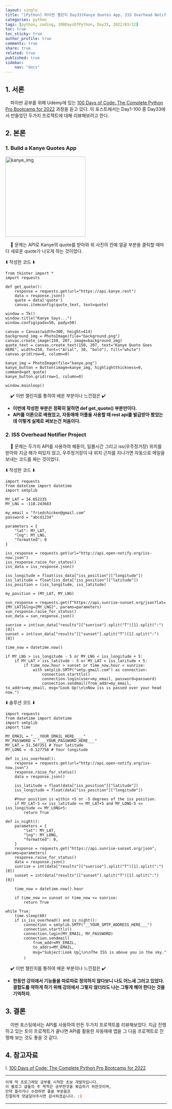 ```yaml
---
layout: single
title: "[Python] 파이썬 챌린지 Day33(Kanye Quotes App, ISS Overhead Notifier)"
categories: python
tags: [python, coding, 100DaysOfPython, Day33, 2022/03/12]
toc: true
toc_sticky: true
author_profile: true
comments: true
share: true
related: true
published: true
sidebar: 
    nav: "docs"
---
```


## 1. 서론  

&nbsp;&nbsp;&nbsp;&nbsp;파이썬 공부를 위해 Udemy에 있는 [100 Days of Code: The Complete Python Pro Bootcamp for 2022](https://www.udemy.com/course/100-days-of-code/) 과정을 듣고 있다. 이 포스트에서는 Day1-100 중 Day33에서 만들었던 두가지 프로젝트에 대해 리뷰해보려고 한다.

## 2. 본론  

### 1. Build a Kanye Quotes App  

<img src="https://user-images.githubusercontent.com/97603503/157863565-1023d1eb-8fb2-4bfd-8117-183b695f7fe7.png" alt=kanye_img width=250>

&nbsp;&nbsp;&nbsp;&nbsp;🤔 문제는 API로 Kanye의 quote를 받아와 위 사진의 칸예 얼굴 부분을 클릭할 때마다 새로운 quote가 나오게 하는 것이었다.

⬇️ 작성한 코드 ⬇️

```
from tkinter import *
import requests

def get_quote():
    response = requests.get(url="https://api.kanye.rest")
    data = response.json()
    quote = data['quote']
    canvas.itemconfig(quote_text, text=quote)

window = Tk()
window.title("Kanye Says...")
window.config(padx=50, pady=50)

canvas = Canvas(width=300, height=414)
background_img = PhotoImage(file="background.png")
canvas.create_image(150, 207, image=background_img)
quote_text = canvas.create_text(150, 207, text="Kanye Quote Goes HERE", width=250, font=("Arial", 30, "bold"), fill="white")
canvas.grid(row=0, column=0)

kanye_img = PhotoImage(file="kanye.png")
kanye_button = Button(image=kanye_img, highlightthickness=0, command=get_quote)
kanye_button.grid(row=1, column=0)

window.mainloop()
```  

&nbsp;&nbsp;&nbsp;&nbsp;✔️ 이번 챌린지를 통하여 배운 부분이나 느낀점은 ✔️
- <b>이번에 작성한 부분은 정확히 말하면 def get_quote() 부분만이다.</b>
- <b>API를 이론으로 배웠었고, 자동매매 어플을 사용할 때 rest api를 발급받아 봤었는데 이렇게 실제로 써보는건 처음이다.</b>

### 2. ISS Overhead Notifier Project  

&nbsp;&nbsp;&nbsp;&nbsp;🤔 문제는 두가지 API를 사용하여 해돋이, 일몰시간 그리고 iss(우주정거장) 위치를 받아와 지금 해가 떠있지 않고, 우주정거장이 내 위치 근처를 지나가면 자동으로 메일을 보내는 코드를 짜는 것이었다.

⬇️ 작성한 코드 ⬇️

```
import requests
from datetime import datetime
import smtplib

MY_LAT = 34.052235
MY_LNG = -118.243683

my_email = "friedchicken@gmail.com"
password = "abcd1234"

parameters = {
    "lat": MY_LAT,
    "lng": MY_LNG,
    "formatted": 0
}

iss_response = requests.get(url="http://api.open-notify.org/iss-now.json")
iss_response.raise_for_status()
iss_data = iss_response.json()

iss_longitude = float(iss_data["iss_position"]["longitude"])
iss_latitude = float(iss_data["iss_position"]["latitude"])
iss_position = (iss_longitude, iss_latitude)

my_position = (MY_LAT, MY_LNG)

sun_response = requests.get(f"https://api.sunrise-sunset.org/json?lat={MY_LAT}&lng={MY_LNG}", params=parameters)
sun_response.raise_for_status()
sun_data = sun_response.json()

sunrise = int(sun_data["results"]["sunrise"].split("T")[1].split(":")[0])
sunset = int(sun_data["results"]["sunset"].split("T")[1].split(":")[0])

time_now = datetime.now()

if MY_LNG > iss_longitude - 5 or MY_LNG < iss_longitude + 5:
    if MY_LAT > iss_latitude - 5 or MY_LAT < iss_latitude + 5:
        if time_now.hour > sunset or time_now.hour < sunrise:
            with smtplib.SMTP("smtp.gmail.com") as connection:
                connection.starttls()
                connection.login(user=my_email, password=password)
                connection.sendmail(from_addr=my_email, to_addrs=my_email, msg="Look Up!\n\nNow iss is passed over your head now.")
```  

⬇️ 솔루션 코드 ⬇️

```
import requests
from datetime import datetime
import smtplib
import time

MY_EMAIL = "___YOUR_EMAIL_HERE____"
MY_PASSWORD = "___YOUR_PASSWORD_HERE___"
MY_LAT = 51.507351 # Your latitude
MY_LONG = -0.127758 # Your longitude

def is_iss_overhead():
    response = requests.get(url="http://api.open-notify.org/iss-now.json")
    response.raise_for_status()
    data = response.json()

    iss_latitude = float(data["iss_position"]["latitude"])
    iss_longitude = float(data["iss_position"]["longitude"])

    #Your position is within +5 or -5 degrees of the iss position.
    if MY_LAT-5 <= iss_latitude <= MY_LAT+5 and MY_LONG-5 <= iss_longitude <= MY_LONG+5:
        return True

def is_night():
    parameters = {
        "lat": MY_LAT,
        "lng": MY_LONG,
        "formatted": 0,
    }
    response = requests.get("https://api.sunrise-sunset.org/json", params=parameters)
    response.raise_for_status()
    data = response.json()
    sunrise = int(data["results"]["sunrise"].split("T")[1].split(":")[0])
    sunset = int(data["results"]["sunset"].split("T")[1].split(":")[0])

    time_now = datetime.now().hour

    if time_now >= sunset or time_now <= sunrise:
        return True

while True:
    time.sleep(60)
    if is_iss_overhead() and is_night():
        connection = smtplib.SMTP("__YOUR_SMTP_ADDRESS_HERE___")
        connection.starttls()
        connection.login(MY_EMAIL, MY_PASSWORD)
        connection.sendmail(
            from_addr=MY_EMAIL,
            to_addrs=MY_EMAIL,
            msg="Subject:Look Up👆\n\nThe ISS is above you in the sky."
        )
```

&nbsp;&nbsp;&nbsp;&nbsp;✔️ 이번 챌린지를 통하여 배운 부분이나 느낀점은 ✔️
- <b>한동안 강의에서 기능들을 따로따로 정의하지 않다보니 나도 어느새 그러고 있었다. 결합도를 약하게 하기 위해 강의에서 그렇지 않더라도 나는 그렇게 해야 한다는 것을 기억하자.</b>

## 3. 결론  

&nbsp;&nbsp;&nbsp;&nbsp;이번 포스팅에서는 API를 사용하여 만든 두가지 프로젝트를 리뷰해보았다. 지금 진행하고 있는 토이 프로젝트가 끝나면 API를 활용한 자동매매 앱을 그 다음 프로젝트로 진행해 보는 것도 좋을 것 같다. 

## 4. 참고자료  

Ⅰ. [100 Days of Code: The Complete Python Pro Bootcamp for 2022](https://www.udemy.com/course/100-days-of-code/)

---

```bash
이제 막 프로그래밍 공부를 시작한 초보 개발자입니다.
이 블로그 글들의 주 목적은 공부한것을 복습하기 위한것이며, 
만약 틀리거나 수정하면 좋을 부분들은
친절하게 댓글달아주시면 감사하겠습니다. :)
```

---